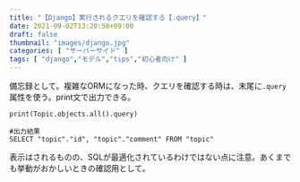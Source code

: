 ```yaml
---
title: "【Django】実行されるクエリを確認する【.query】"
date: 2021-09-02T13:20:50+09:00
draft: false
thumbnail: "images/django.jpg"
categories: [ "サーバーサイド" ]
tags: [ "django","モデル","tips","初心者向け" ]
---
```



備忘録として。複雑なORMになった時、クエリを確認する時は、末尾に`.query`属性を使う。print文で出力できる。

    print(Topic.objects.all().query)

    #出力結果
    SELECT "topic"."id", "topic"."comment" FROM "topic"


表示はされるものの、SQLが最適化されているわけではない点に注意。あくまでも挙動がおかしいときの確認用として。

